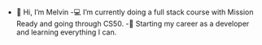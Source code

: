 - 👋 Hi, I’m Melvin
-:computer: I’m currently doing a full stack course with Mission Ready and going through CS50. 
-:rocket: Starting my career as a developer and learning everything I can.
<!---
Melvin-N/Melvin-N is a ✨ special ✨ repository because its `README.md` (this file) appears on your GitHub profile.
You can click the Preview link to take a look at your changes.
--->
